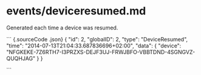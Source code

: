 # events/deviceresumed.md

Generated each time a device was resumed.

\`\`\` {.sourceCode .json} { "id": 2, "globalID": 2, "type": "DeviceResumed", "time": "2014-07-13T21:04:33.687836696+02:00", "data": { "device": "NFGKEKE-7Z6RTH7-I3PRZXS-DEJF3UJ-FRWJBFO-VBBTDND-4SGNGVZ-QUQHJAG" } }

\`\`\`

